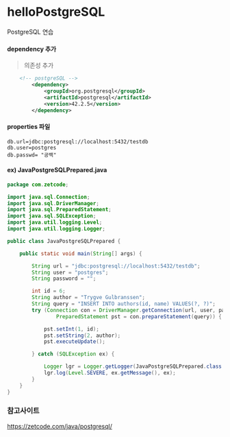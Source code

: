 # helloPostgreSQL
PostgreSQL 연습 

#### dependency 추가
> 의존성 추가
~~~xml
    <!-- postgreSQL -->
		<dependency>
			<groupId>org.postgresql</groupId>
			<artifactId>postgresql</artifactId>
			<version>42.2.5</version>
		</dependency>
~~~

#### properties 파일

~~~
db.url=jdbc:postgresql://localhost:5432/testdb
db.user=postgres
db.passwd= "공백"
~~~


#### ex)  JavaPostgreSQLPrepared.java

~~~java
package com.zetcode;

import java.sql.Connection;
import java.sql.DriverManager;
import java.sql.PreparedStatement;
import java.sql.SQLException;
import java.util.logging.Level;
import java.util.logging.Logger;

public class JavaPostgreSQLPrepared {

	public static void main(String[] args) {

		String url = "jdbc:postgresql://localhost:5432/testdb";
		String user = "postgres";
		String password = "";

		int id = 6;
		String author = "Trygve Gulbranssen";
		String query = "INSERT INTO authors(id, name) VALUES(?, ?)";
		try (Connection con = DriverManager.getConnection(url, user, password);
				PreparedStatement pst = con.prepareStatement(query)) {

			pst.setInt(1, id);
			pst.setString(2, author);
			pst.executeUpdate();

		} catch (SQLException ex) {

			Logger lgr = Logger.getLogger(JavaPostgreSQLPrepared.class.getName());
			lgr.log(Level.SEVERE, ex.getMessage(), ex);
		}
	}
}

~~~

### 참고사이트
https://zetcode.com/java/postgresql/
